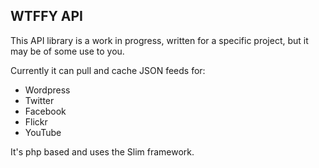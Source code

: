 ## WTFFY API

This API library is a work in progress, written for a specific project, but it may be of some use to you.

Currently it can pull and cache JSON feeds for:

* Wordpress
* Twitter
* Facebook
* Flickr
* YouTube

It's php based and uses the Slim framework.